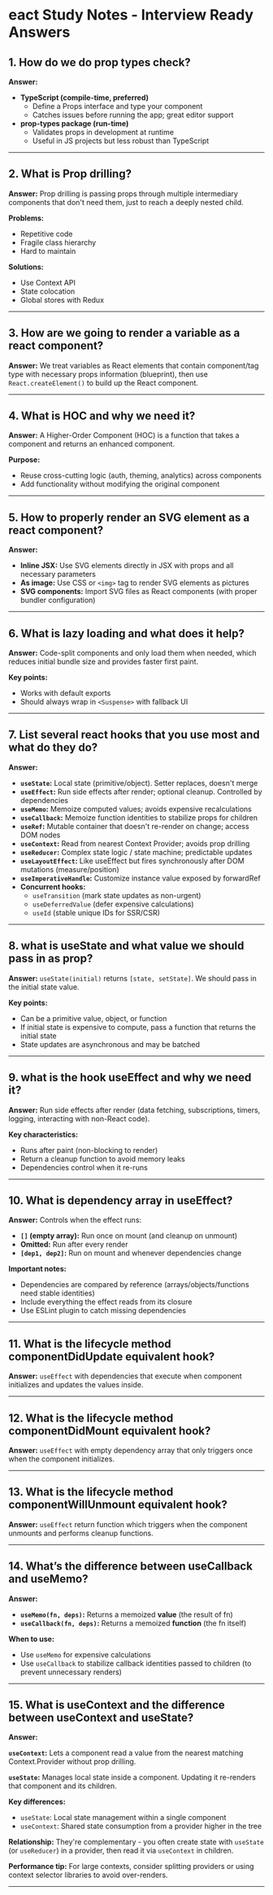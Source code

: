 # eact Study Notes - Interview Ready Answers

## 1. How do we do prop types check?

**Answer:**
- **TypeScript (compile-time, preferred)**
    - Define a Props interface and type your component
    - Catches issues before running the app; great editor support
- **prop-types package (run-time)**
    - Validates props in development at runtime
    - Useful in JS projects but less robust than TypeScript

---

## 2. What is Prop drilling?

**Answer:**
Prop drilling is passing props through multiple intermediary components that don't need them, just to reach a deeply nested child.

**Problems:**
- Repetitive code
- Fragile class hierarchy
- Hard to maintain

**Solutions:**
- Use Context API
- State colocation
- Global stores with Redux

---

## 3. How are we going to render a variable as a react component?

**Answer:**
We treat variables as React elements that contain component/tag type with necessary props information (blueprint), then use `React.createElement()` to build up the React component.

---

## 4. What is HOC and why we need it?

**Answer:**
A Higher-Order Component (HOC) is a function that takes a component and returns an enhanced component.

**Purpose:**
- Reuse cross-cutting logic (auth, theming, analytics) across components
- Add functionality without modifying the original component

---

## 5. How to properly render an SVG element as a react component?

**Answer:**
- **Inline JSX:** Use SVG elements directly in JSX with props and all necessary parameters
- **As image:** Use CSS or `<img>` tag to render SVG elements as pictures
- **SVG components:** Import SVG files as React components (with proper bundler configuration)

---

## 6. What is lazy loading and what does it help?

**Answer:**
Code-split components and only load them when needed, which reduces initial bundle size and provides faster first paint.

**Key points:**
- Works with default exports
- Should always wrap in `<Suspense>` with fallback UI

---

## 7. List several react hooks that you use most and what do they do?

**Answer:**

- **`useState`:** Local state (primitive/object). Setter replaces, doesn't merge
- **`useEffect`:** Run side effects after render; optional cleanup. Controlled by dependencies
- **`useMemo`:** Memoize computed values; avoids expensive recalculations
- **`useCallback`:** Memoize function identities to stabilize props for children
- **`useRef`:** Mutable container that doesn't re-render on change; access DOM nodes
- **`useContext`:** Read from nearest Context Provider; avoids prop drilling
- **`useReducer`:** Complex state logic / state machine; predictable updates
- **`useLayoutEffect`:** Like useEffect but fires synchronously after DOM mutations (measure/position)
- **`useImperativeHandle`:** Customize instance value exposed by forwardRef
- **Concurrent hooks:**
  - `useTransition` (mark state updates as non-urgent)
  - `useDeferredValue` (defer expensive calculations)
  - `useId` (stable unique IDs for SSR/CSR)

---

## 8. what is useState and what value we should pass in as prop?

**Answer:**
`useState(initial)` returns `[state, setState]`. We should pass in the initial state value.

**Key points:**
- Can be a primitive value, object, or function
- If initial state is expensive to compute, pass a function that returns the initial state
- State updates are asynchronous and may be batched

---

## 9. what is the hook useEffect and why we need it?

**Answer:**
Run side effects after render (data fetching, subscriptions, timers, logging, interacting with non-React code).

**Key characteristics:**
- Runs after paint (non-blocking to render)
- Return a cleanup function to avoid memory leaks
- Dependencies control when it re-runs

---

## 10. What is dependency array in useEffect?

**Answer:**
Controls when the effect runs:

- **`[]` (empty array):** Run once on mount (and cleanup on unmount)
- **Omitted:** Run after every render
- **`[dep1, dep2]`:** Run on mount and whenever dependencies change

**Important notes:**
- Dependencies are compared by reference (arrays/objects/functions need stable identities)
- Include everything the effect reads from its closure
- Use ESLint plugin to catch missing dependencies

---

## 11. What is the lifecycle method componentDidUpdate equivalent hook?

**Answer:**
`useEffect` with dependencies that execute when component initializes and updates the values inside.

---

## 12. What is the lifecycle method componentDidMount equivalent hook?

**Answer:**
`useEffect` with empty dependency array that only triggers once when the component initializes.

---

## 13. What is the lifecycle method componentWillUnmount equivalent hook?

**Answer:**
`useEffect` return function which triggers when the component unmounts and performs cleanup functions.

---

## 14. What’s the difference between useCallback and useMemo?
**Answer:**

- **`useMemo(fn, deps)`:** Returns a memoized **value** (the result of fn)
- **`useCallback(fn, deps)`:** Returns a memoized **function** (the fn itself)

**When to use:**
- Use `useMemo` for expensive calculations
- Use `useCallback` to stabilize callback identities passed to children (to prevent unnecessary renders)

---

## 15. What is useContext and the difference between useContext and useState?
**Answer:**

**`useContext`:** Lets a component read a value from the nearest matching Context.Provider without prop drilling.

**`useState`:** Manages local state inside a component. Updating it re-renders that component and its children.

**Key differences:**
- `useState`: Local state management within a single component
- `useContext`: Shared state consumption from a provider higher in the tree

**Relationship:**
They're complementary - you often create state with `useState` (or `useReducer`) in a provider, then read it via `useContext` in children.

**Performance tip:**
For large contexts, consider splitting providers or using context selector libraries to avoid over-renders.

---